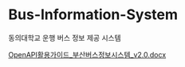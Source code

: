 # Bus-Information-System
동의대학교 운행 버스 정보 제공 시스템

[OpenAPI활용가이드_부산버스정보시스템_v2.0.docx](https://github.com/RyuJunho/Bus-Information-System/files/12448014/OpenAPI._._v2.0.docx)
